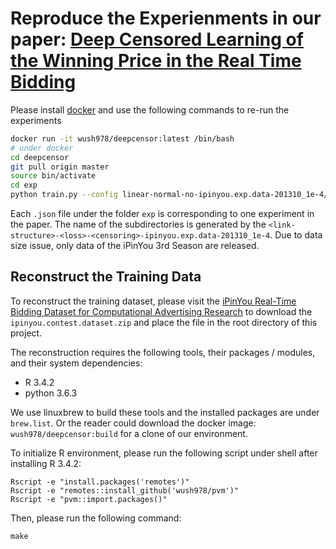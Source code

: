 # Reproduce the Experienments in our paper: [Deep Censored Learning of the Winning Price in the Real Time Bidding](https://drive.google.com/file/d/1pjnF_y9LnjAlQNTq1XICKJUwmRg_I_tD/view?usp=sharing)

Please install [docker](https://docs.docker.com/install/) and use the following commands to re-run the experiments

```sh
docker run -it wush978/deepcensor:latest /bin/bash
# under docker
cd deepcensor
git pull origin master
source bin/activate
cd exp
python train.py --config linear-normal-no-ipinyou.exp.data-201310_1e-4/01.json
```

Each `.json` file under the folder `exp` is corresponding to one experiment in the paper.
The name of the subdirectories is generated by the `<link-structure>-<loss>-<censoring>-ipinyou.exp.data-201310_1e-4`.
Due to data size issue, only data of the iPinYou 3rd Season are released. 

## Reconstruct the Training Data

To reconstruct the training dataset, please visit the [iPinYou Real-Time Bidding Dataset
for Computational Advertising Research](http://data.computational-advertising.org/) to download the `ipinyou.contest.dataset.zip` and place the file in the root directory of this project.

The reconstruction requires the following tools, their packages / modules, and their system dependencies:

- R 3.4.2
- python 3.6.3

We use linuxbrew to build these tools and the installed packages are under `brew.list`. Or the reader could download the docker image: `wush978/deepcensor:build` for a clone of our environment.

To initialize R environment, please run the following script under shell after installing R 3.4.2:

```shell
Rscript -e "install.packages('remotes')"
Rscript -e "remotes::install_github('wush978/pvm')"
Rscript -e "pvm::import.packages()"
```

Then, please run the following command:

```shell
make
```
